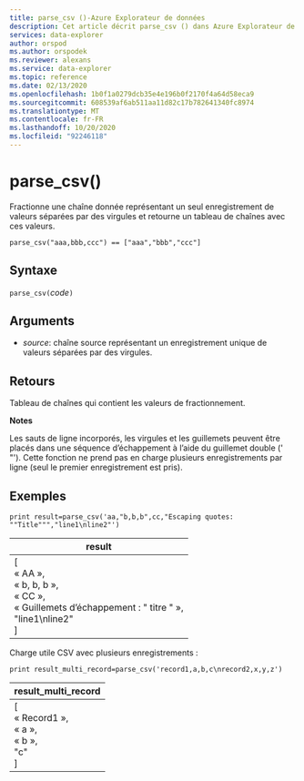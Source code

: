 ```yaml
---
title: parse_csv ()-Azure Explorateur de données
description: Cet article décrit parse_csv () dans Azure Explorateur de données.
services: data-explorer
author: orspod
ms.author: orspodek
ms.reviewer: alexans
ms.service: data-explorer
ms.topic: reference
ms.date: 02/13/2020
ms.openlocfilehash: 1b0f1a0279dcb35e4e196b0f2170f4a64d58eca9
ms.sourcegitcommit: 608539af6ab511aa11d82c17b782641340fc8974
ms.translationtype: MT
ms.contentlocale: fr-FR
ms.lasthandoff: 10/20/2020
ms.locfileid: "92246118"
---
```

# <a name="parse_csv"></a>parse_csv()

Fractionne une chaîne donnée représentant un seul enregistrement de valeurs séparées par des virgules et retourne un tableau de chaînes avec ces valeurs.

```kusto
parse_csv("aaa,bbb,ccc") == ["aaa","bbb","ccc"]
```

## <a name="syntax"></a>Syntaxe

`parse_csv(`*code*`)`

## <a name="arguments"></a>Arguments

* *source*: chaîne source représentant un enregistrement unique de valeurs séparées par des virgules.

## <a name="returns"></a>Retours

Tableau de chaînes qui contient les valeurs de fractionnement.

**Notes**

Les sauts de ligne incorporés, les virgules et les guillemets peuvent être placés dans une séquence d’échappement à l’aide du guillemet double (' "'). Cette fonction ne prend pas en charge plusieurs enregistrements par ligne (seul le premier enregistrement est pris).

## <a name="examples"></a>Exemples

<!-- csl: https://help.kusto.windows.net:443/Samples -->
```kusto
print result=parse_csv('aa,"b,b,b",cc,"Escaping quotes: ""Title""","line1\nline2"')
```

|result|
|---|
|[<br>  « AA »,<br>  « b, b, b »,<br>  « CC »,<br>  « Guillemets d’échappement : \" titre \" »,<br>  "line1\nline2"<br>]|

Charge utile CSV avec plusieurs enregistrements :

<!-- csl: https://help.kusto.windows.net:443/Samples -->
```kusto
print result_multi_record=parse_csv('record1,a,b,c\nrecord2,x,y,z')
```

|result_multi_record|
|---|
|[<br>  « Record1 »,<br>  « a »,<br>  « b »,<br>  "c"<br>]|
